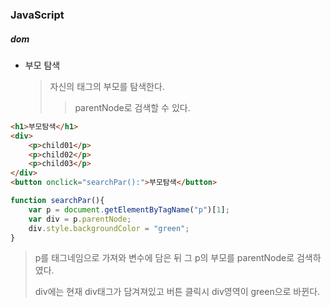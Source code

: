 ### JavaScript

##### dom

- 부모 탐색

  > 자신의 태그의 부모를 탐색한다.
  >
  > > parentNode로 검색할 수 있다.

```html
<h1>부모탐색</h1>
<div>
    <p>child01</p>
    <p>child02</p>
    <p>child03</p>
</div>
<button onclick="searchPar():">부모탐색</button>
```

```javascript
function searchPar(){
    var p = document.getElementByTagName("p")[1];
    var div = p.parentNode;
    div.style.backgroundColor = "green";
}
```

> p를 태그네임으로 가져와 변수에 담은 뒤 그 p의 부모를 parentNode로 검색하였다.
>
> div에는 현재 div태그가 담겨져있고 버튼 클릭시 div영역이 green으로 바뀐다.